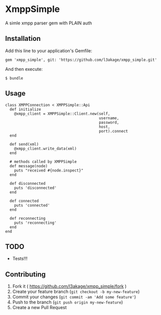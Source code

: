 # XmppSimple

A simle xmpp parser gem with PLAIN auth

## Installation

Add this line to your application's Gemfile:

    gem 'xmpp_simple', git: 'https://github.com/l3akage/xmpp_simple.git'

And then execute:

    $ bundle

## Usage

```
class XMPPConnection < XMPPSimple::Api
  def initialize
    @xmpp_client = XMPPSimple::Client.new(self,
                                          username,
                                          password,
                                          host,
                                          port).connect
  end

  def send(xml)
    @xmpp_client.write_data(xml)
  end

  # methods called by XMPPSimple
  def message(node)
    puts "received #{node.inspect}"
  end

  def disconnected
    puts 'disconnected'
  end

  def connected
    puts 'connected'
  end

  def reconnecting
    puts 'reconnecting'
  end
end
```

## TODO
* Tests!!!

## Contributing

1. Fork it ( https://github.com/l3akage/xmpp_simple/fork )
2. Create your feature branch (`git checkout -b my-new-feature`)
3. Commit your changes (`git commit -am 'Add some feature'`)
4. Push to the branch (`git push origin my-new-feature`)
5. Create a new Pull Request
